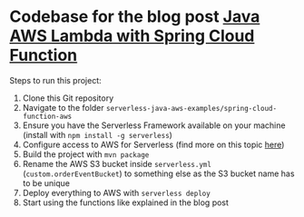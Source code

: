 # Codebase for the blog post [Java AWS Lambda with Spring Cloud Function](https://rieckpil.de/java-aws-lambda-with-spring-cloud-function/)

Steps to run this project:

1. Clone this Git repository
2. Navigate to the folder `serverless-java-aws-examples/spring-cloud-function-aws`
3. Ensure you have the Serverless Framework available on your machine (install with `npm install -g serverless`)
4. Configure access to AWS for Serverless (find more on this topic [here](https://rieckpil.de/aws-lambda-with-serverless-java-and-maven-thumbnail-generator/))
5. Build the project with `mvn package`
6. Rename the AWS S3 bucket inside `serverless.yml` (`custom.orderEventBucket`) to something else as the S3 bucket name has to be unique
7. Deploy everything to AWS with `serverless deploy`
8. Start using the functions like explained in the blog post

